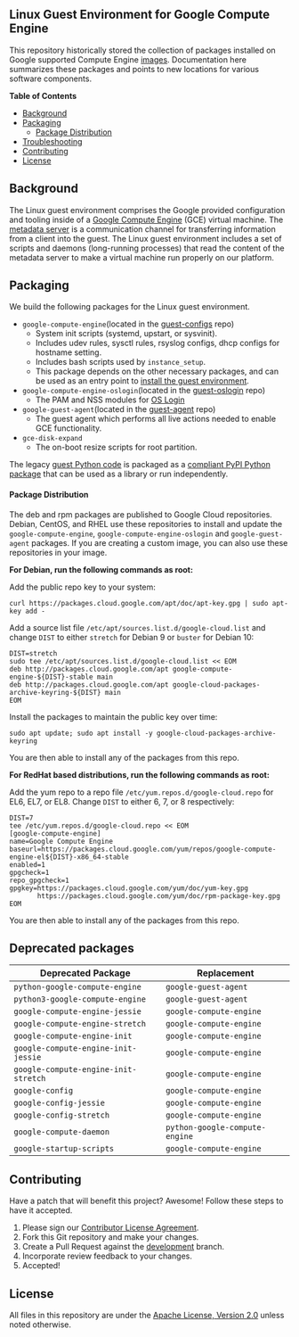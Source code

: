 ## Linux Guest Environment for Google Compute Engine

This repository historically stored the collection of packages installed on
Google supported Compute Engine [images](https://cloud.google.com/compute/docs/images).
Documentation here summarizes these packages and points to new locations for
various software components.

**Table of Contents**

* [Background](#background)
* [Packaging](#packaging)
    * [Package Distribution](#package-distribution)
* [Troubleshooting](#troubleshooting)
* [Contributing](#contributing)
* [License](#license)

## Background

The Linux guest environment comprises the Google provided configuration and
tooling inside of a [Google Compute Engine](https://cloud.google.com/compute/)
(GCE) virtual machine. The
[metadata server](https://cloud.google.com/compute/docs/metadata) is a
communication channel for transferring information from a client into the guest.
The Linux guest environment includes a set of scripts and daemons (long-running
processes) that read the content of the metadata server to make a virtual
machine run properly on our platform.

## Packaging

We build the following packages for the Linux guest environment.

*   `google-compute-engine`(located in the [guest-configs](https://github.com/GoogleCloudPlatform/guest-configs) repo)
    *  System init scripts (systemd, upstart, or sysvinit).
    *  Includes udev rules, sysctl rules, rsyslog configs, dhcp configs for
       hostname setting.
    *  Includes bash scripts used by `instance_setup`.
    * This package depends on the other necessary packages, and can be used as
      an entry point to [install the guest environment](https://cloud.google.com/compute/docs/images/install-guest-environment).
*   `google-compute-engine-oslogin`(located in the [guest-oslogin](https://github.com/GoogleCloudPlatform/guest-oslogin) repo)
    *  The PAM and NSS modules for [OS Login](https://cloud.google.com/compute/docs/oslogin/)
*   `google-guest-agent`(located in the [guest-agent](https://github.com/GoogleCloudPlatform/guest-agent) repo)
    *  The guest agent which performs all live actions needed to enable GCE
       functionality.
*   `gce-disk-expand`
    *  The on-boot resize scripts for root partition.

The legacy [guest Python code](packages/python-google-compute-engine) is
packaged as a [compliant PyPI Python package](https://packaging.python.org/)
that can be used as a library or run independently.

#### Package Distribution

The deb and rpm packages are published to Google Cloud repositories. Debian,
CentOS, and RHEL use these repositories to install and update the
`google-compute-engine`, `google-compute-engine-oslogin` and
`google-guest-agent` packages. If you are creating a custom image, you can also
use these repositories in your image.

**For Debian, run the following commands as root:**

Add the public repo key to your system:
```
curl https://packages.cloud.google.com/apt/doc/apt-key.gpg | sudo apt-key add -
```

Add a source list file `/etc/apt/sources.list.d/google-cloud.list` and change
`DIST` to either `stretch` for Debian 9 or `buster` for Debian 10:
```
DIST=stretch
sudo tee /etc/apt/sources.list.d/google-cloud.list << EOM
deb http://packages.cloud.google.com/apt google-compute-engine-${DIST}-stable main
deb http://packages.cloud.google.com/apt google-cloud-packages-archive-keyring-${DIST} main
EOM
```

Install the packages to maintain the public key over time:
```
sudo apt update; sudo apt install -y google-cloud-packages-archive-keyring
```

You are then able to install any of the packages from this repo.

**For RedHat based distributions, run the following commands as root:**

Add the yum repo to a repo file `/etc/yum.repos.d/google-cloud.repo` for EL6,
EL7, or EL8. Change `DIST` to either 6, 7, or 8 respectively:
```
DIST=7
tee /etc/yum.repos.d/google-cloud.repo << EOM
[google-compute-engine]
name=Google Compute Engine
baseurl=https://packages.cloud.google.com/yum/repos/google-compute-engine-el${DIST}-x86_64-stable
enabled=1
gpgcheck=1
repo_gpgcheck=1
gpgkey=https://packages.cloud.google.com/yum/doc/yum-key.gpg
       https://packages.cloud.google.com/yum/doc/rpm-package-key.gpg
EOM
```

You are then able to install any of the packages from this repo.

## Deprecated packages

Deprecated Package                   | Replacement
------------------------------------ | ---------------------------------------------------------
 `python-google-compute-engine`      | `google-guest-agent`
 `python3-google-compute-engine`     | `google-guest-agent`
`google-compute-engine-jessie`       | `google-compute-engine`
`google-compute-engine-stretch`      | `google-compute-engine`
`google-compute-engine-init`         | `google-compute-engine`
`google-compute-engine-init-jessie`  | `google-compute-engine`
`google-compute-engine-init-stretch` | `google-compute-engine`
`google-config`                      | `google-compute-engine`
`google-config-jessie`               | `google-compute-engine`
`google-config-stretch`              | `google-compute-engine`
`google-compute-daemon`              | `python-google-compute-engine`
`google-startup-scripts`             | `google-compute-engine`

## Contributing

Have a patch that will benefit this project? Awesome! Follow these steps to have
it accepted.

1.  Please sign our [Contributor License Agreement](CONTRIB.md).
1.  Fork this Git repository and make your changes.
1.  Create a Pull Request against the
    [development](https://github.com/GoogleCloudPlatform/compute-image-packages/tree/development)
    branch.
1.  Incorporate review feedback to your changes.
1.  Accepted!

## License

All files in this repository are under the
[Apache License, Version 2.0](LICENSE) unless noted otherwise.
